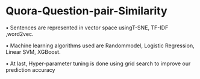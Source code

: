 # Quora-Question-pair-Similarity

•	Sentences are represented in vector space usingT-SNE, TF-IDF ,word2vec.

•	Machine learning algorithms used are Randommodel, Logistic Regression, Linear SVM, XGBoost.

•	At last, Hyper-parameter tuning is done using grid search to improve our prediction accuracy

